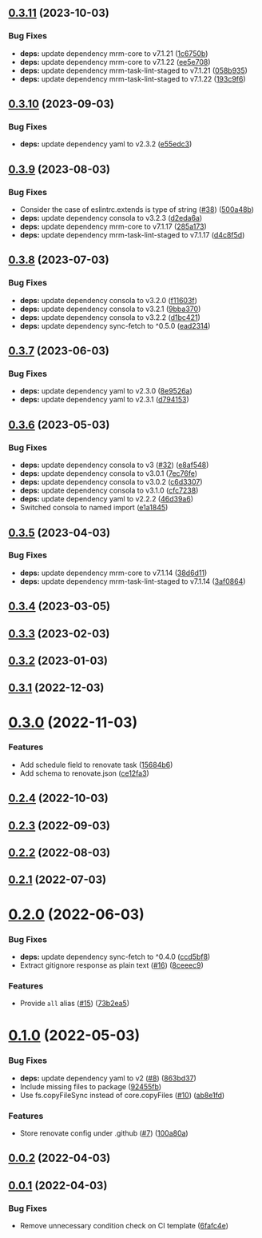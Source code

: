## [0.3.11](https://github.com/nandenjin/mrm-preset/compare/v0.3.10...v0.3.11) (2023-10-03)

### Bug Fixes

- **deps:** update dependency mrm-core to v7.1.21 ([1c6750b](https://github.com/nandenjin/mrm-preset/commit/1c6750bc553a7ffedc6c3f07b13b145f262a9d9c))
- **deps:** update dependency mrm-core to v7.1.22 ([ee5e708](https://github.com/nandenjin/mrm-preset/commit/ee5e708d8171ad13dc123dd9345a939d76e8048c))
- **deps:** update dependency mrm-task-lint-staged to v7.1.21 ([058b935](https://github.com/nandenjin/mrm-preset/commit/058b935034248f9b0d4cab851e61440720749109))
- **deps:** update dependency mrm-task-lint-staged to v7.1.22 ([193c9f6](https://github.com/nandenjin/mrm-preset/commit/193c9f6c1557b56b92a0bb88f90cc01767c8f89a))

## [0.3.10](https://github.com/nandenjin/mrm-preset/compare/v0.3.9...v0.3.10) (2023-09-03)

### Bug Fixes

- **deps:** update dependency yaml to v2.3.2 ([e55edc3](https://github.com/nandenjin/mrm-preset/commit/e55edc30ca36a9bc19e47512885e90107ec81cc8))

## [0.3.9](https://github.com/nandenjin/mrm-preset/compare/v0.3.8...v0.3.9) (2023-08-03)

### Bug Fixes

- Consider the case of eslintrc.extends is type of string ([#38](https://github.com/nandenjin/mrm-preset/issues/38)) ([500a48b](https://github.com/nandenjin/mrm-preset/commit/500a48b70972ea73360727efe56d4c025a3b6da4))
- **deps:** update dependency consola to v3.2.3 ([d2eda6a](https://github.com/nandenjin/mrm-preset/commit/d2eda6a264c23dcd4d1a1a08dae8c4b0e9c72995))
- **deps:** update dependency mrm-core to v7.1.17 ([285a173](https://github.com/nandenjin/mrm-preset/commit/285a1735d447ee4ce2f810957a24a2463db2570f))
- **deps:** update dependency mrm-task-lint-staged to v7.1.17 ([d4c8f5d](https://github.com/nandenjin/mrm-preset/commit/d4c8f5d5d4640a6c18ebc33bb580e751c85e6455))

## [0.3.8](https://github.com/nandenjin/mrm-preset/compare/v0.3.7...v0.3.8) (2023-07-03)

### Bug Fixes

- **deps:** update dependency consola to v3.2.0 ([f11603f](https://github.com/nandenjin/mrm-preset/commit/f11603f2efe9fbbd47155b52244effb4094e7b24))
- **deps:** update dependency consola to v3.2.1 ([9bba370](https://github.com/nandenjin/mrm-preset/commit/9bba37036ba3293735da52b83c30b21534725cb0))
- **deps:** update dependency consola to v3.2.2 ([d1bc421](https://github.com/nandenjin/mrm-preset/commit/d1bc4214506931783bf20ca055adb5189a33143c))
- **deps:** update dependency sync-fetch to ^0.5.0 ([ead2314](https://github.com/nandenjin/mrm-preset/commit/ead2314d1f21001812e13fe87832837da38346ca))

## [0.3.7](https://github.com/nandenjin/mrm-preset/compare/v0.3.6...v0.3.7) (2023-06-03)

### Bug Fixes

- **deps:** update dependency yaml to v2.3.0 ([8e9526a](https://github.com/nandenjin/mrm-preset/commit/8e9526aaf3bdeef8a7ae023657267f221a3b75c5))
- **deps:** update dependency yaml to v2.3.1 ([d794153](https://github.com/nandenjin/mrm-preset/commit/d794153e1b61e0724d669bd1057befc77d896f0a))

## [0.3.6](https://github.com/nandenjin/mrm-preset/compare/v0.3.5...v0.3.6) (2023-05-03)

### Bug Fixes

- **deps:** update dependency consola to v3 ([#32](https://github.com/nandenjin/mrm-preset/issues/32)) ([e8af548](https://github.com/nandenjin/mrm-preset/commit/e8af548ac3e9847dd56f59e8117ddeca72f67ff3))
- **deps:** update dependency consola to v3.0.1 ([7ec76fe](https://github.com/nandenjin/mrm-preset/commit/7ec76fedc7460262529864aea8d0be5a221b4967))
- **deps:** update dependency consola to v3.0.2 ([c6d3307](https://github.com/nandenjin/mrm-preset/commit/c6d3307a159c8185e6a7a00e4ffa600a1dd49fe2))
- **deps:** update dependency consola to v3.1.0 ([cfc7238](https://github.com/nandenjin/mrm-preset/commit/cfc72388cb33031d2bb83c370ecd46b00fc132c6))
- **deps:** update dependency yaml to v2.2.2 ([46d39a6](https://github.com/nandenjin/mrm-preset/commit/46d39a632f6e7e0c4ceac3da296836c7f5aa6e91))
- Switched consola to named import ([e1a1845](https://github.com/nandenjin/mrm-preset/commit/e1a18456117382e8ace20b7952c418ff5a1d161e))

## [0.3.5](https://github.com/nandenjin/mrm-preset/compare/v0.3.4...v0.3.5) (2023-04-03)

### Bug Fixes

- **deps:** update dependency mrm-core to v7.1.14 ([38d6d11](https://github.com/nandenjin/mrm-preset/commit/38d6d1129e742cc0a440cb0183554cdc3d8899cc))
- **deps:** update dependency mrm-task-lint-staged to v7.1.14 ([3af0864](https://github.com/nandenjin/mrm-preset/commit/3af0864915fbb71d7b1edb39a8a5ad2a51dac61b))

## [0.3.4](https://github.com/nandenjin/mrm-preset/compare/v0.3.3...v0.3.4) (2023-03-05)

## [0.3.3](https://github.com/nandenjin/mrm-preset/compare/v0.3.2...v0.3.3) (2023-02-03)

## [0.3.2](https://github.com/nandenjin/mrm-preset/compare/v0.3.1...v0.3.2) (2023-01-03)

## [0.3.1](https://github.com/nandenjin/mrm-preset/compare/v0.3.0...v0.3.1) (2022-12-03)

# [0.3.0](https://github.com/nandenjin/mrm-preset/compare/v0.2.4...v0.3.0) (2022-11-03)

### Features

- Add schedule field to renovate task ([15684b6](https://github.com/nandenjin/mrm-preset/commit/15684b6eaaf48fa80bb4871d050951e93624cc3f))
- Add schema to renovate.json ([ce12fa3](https://github.com/nandenjin/mrm-preset/commit/ce12fa32c53dd988d432bef8a711aef4d3191594))

## [0.2.4](https://github.com/nandenjin/mrm-preset/compare/v0.2.3...v0.2.4) (2022-10-03)

## [0.2.3](https://github.com/nandenjin/mrm-preset/compare/v0.2.2...v0.2.3) (2022-09-03)

## [0.2.2](https://github.com/nandenjin/mrm-preset/compare/v0.2.1...v0.2.2) (2022-08-03)

## [0.2.1](https://github.com/nandenjin/mrm-preset/compare/v0.2.0...v0.2.1) (2022-07-03)

# [0.2.0](https://github.com/nandenjin/mrm-preset/compare/v0.1.0...v0.2.0) (2022-06-03)

### Bug Fixes

- **deps:** update dependency sync-fetch to ^0.4.0 ([ccd5bf8](https://github.com/nandenjin/mrm-preset/commit/ccd5bf8d1a26e05fc0e2e918e451423e947fd961))
- Extract gitignore response as plain text ([#16](https://github.com/nandenjin/mrm-preset/issues/16)) ([8ceeec9](https://github.com/nandenjin/mrm-preset/commit/8ceeec9eccf2b2d5f3b9588c3eb1c46455ba3a68))

### Features

- Provide `all` alias ([#15](https://github.com/nandenjin/mrm-preset/issues/15)) ([73b2ea5](https://github.com/nandenjin/mrm-preset/commit/73b2ea5ef049d8160d6f26cc3399d4d43b273025))

# [0.1.0](https://github.com/nandenjin/mrm-preset/compare/v0.0.2...v0.1.0) (2022-05-03)

### Bug Fixes

- **deps:** update dependency yaml to v2 ([#8](https://github.com/nandenjin/mrm-preset/issues/8)) ([863bd37](https://github.com/nandenjin/mrm-preset/commit/863bd375e3732518d38853b2a81c331f41e0253b))
- Include missing files to package ([92455fb](https://github.com/nandenjin/mrm-preset/commit/92455fb5c78cfa8cb2bc401d125cebf56213b73a))
- Use fs.copyFileSync instead of core.copyFiles ([#10](https://github.com/nandenjin/mrm-preset/issues/10)) ([ab8e1fd](https://github.com/nandenjin/mrm-preset/commit/ab8e1fddcba0dab6340e122ae2fe7f1989ff0f34))

### Features

- Store renovate config under .github ([#7](https://github.com/nandenjin/mrm-preset/issues/7)) ([100a80a](https://github.com/nandenjin/mrm-preset/commit/100a80a17240115faa07e113d5fbdeb3ad287859))

## [0.0.2](https://github.com/nandenjin/mrm-preset/compare/v0.0.1...v0.0.2) (2022-04-03)

## [0.0.1](https://github.com/nandenjin/mrm-preset/compare/v0.0.0...v0.0.1) (2022-04-03)

### Bug Fixes

- Remove unnecessary condition check on CI template ([6fafc4e](https://github.com/nandenjin/mrm-preset/commit/6fafc4ed24799a83edc3f9614a108f4f0b2c7357))
